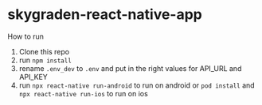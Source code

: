 # skygraden-react-native-app

How to run
1. Clone this repo
2. run ```npm install```
3. rename ```.env_dev``` to ```.env``` and put in the right values for API_URL and API_KEY
4. run ```npx react-native run-android``` to run on android or ```pod install``` and ```npx react-native run-ios``` to run on ios
